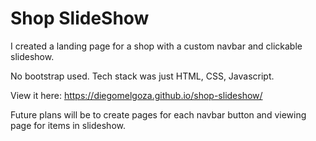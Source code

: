 # Shop SlideShow
I created a landing page for a shop with a custom navbar and clickable slideshow.

No bootstrap used. Tech stack was just HTML, CSS, Javascript.

View it here: https://diegomelgoza.github.io/shop-slideshow/

Future plans will be to create pages for each navbar button and viewing page for items in slideshow.
